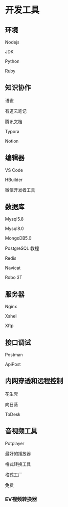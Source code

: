 # 开发工具

## 环境

Nodejs

JDK

Python

Ruby



## 知识协作

语雀

有道云笔记

腾讯文档

Typora

Notion





## 编辑器

VS Code

HBuilder

微信开发者工具



## 数据库

Mysql5.8

Mysql8.0

MongoDB5.0

PostgreSQL 教程

Redis

Navicat

Robo 3T



## 服务器

Nginx

Xshell

Xftp



## 接口调试

Postman

ApiPost



## 内网穿透和远程控制

花生壳

向日葵

ToDesk







## 音视频工具

Potplayer

最好的播放器



格式转换工具

格式工厂

免费



### EV视频转换器







